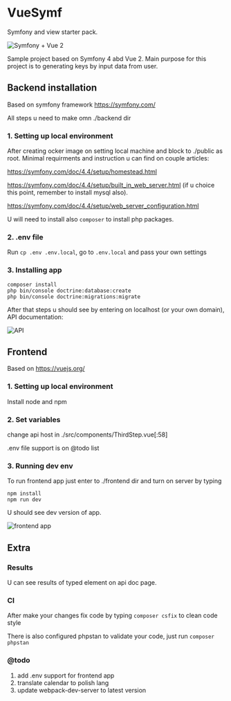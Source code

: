 # VueSymf
Symfony and view starter pack.

![Symfony + Vue 2](https://miro.medium.com/max/1400/1*e5e6y_DL4AjsQG3aewrVpw.png)

Sample project based on Symfony 4 abd Vue 2. Main purpose for this project is to generating keys by input data from user.


## Backend installation
Based on symfony framework https://symfony.com/

All steps u need to make omn ./backend dir

### 1. Setting up local environment
After creating ocker image on setting local machine and block to ./public as root. Minimal requirments 
and instruction u can find on couple articles:

https://symfony.com/doc/4.4/setup/homestead.html

https://symfony.com/doc/4.4/setup/built_in_web_server.html (if u choice this point, remember to install mysql also).

https://symfony.com/doc/4.4/setup/web_server_configuration.html

U will need to install also ```composer``` to install php packages.

### 2. .env file
Run `cp .env .env.local`, go to `.env.local` and pass your own settings

### 3. Installing app
``` 
composer install
php bin/console doctrine:database:create
php bin/console doctrine:migrations:migrate
```

After that steps u should see by entering on localhost (or your own domain), API documentation:

![API](https://i.ibb.co/r6Nchf1/Screenshot-2020-05-05-at-10-56-30.png)

## Frontend
Based on https://vuejs.org/

### 1. Setting up local environment
Install node and npm

### 2. Set variables
change api host in ./src/components/ThirdStep.vue[:58] 

.env file support is on @todo list

### 3. Running dev env
To run frontend app just enter to ./frontend dir and turn on server by typing
```
npm install
npm run dev
```
U should see dev version of app.

![frontend app](https://i.ibb.co/7R33VVV/Screenshot-2020-05-05-at-10-59-00.png)

## Extra

### Results
U can see results of typed element on api doc page.

### CI
After make your changes fix code by typing `composer csfix` to clean code style

There is also configured phpstan to validate your code, just run `composer phpstan`

### @todo
1. add .env support for frontend app
2. translate calendar to polish lang
3. update webpack-dev-server to latest version
